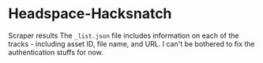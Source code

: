 # Headspace-Hacksnatch
Scraper results The `_list.json` file includes information on each of the tracks - including asset ID, file name, and URL.  I can't be bothered to fix the authentication stuffs for now.
